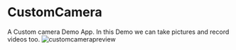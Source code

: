 # CustomCamera
A Custom camera Demo App. In this Demo we can take pictures and record videos too.
![customcamerapreview](https://user-images.githubusercontent.com/15318984/43354068-d7501070-9262-11e8-8c9a-0069b1789fb7.jpeg)
